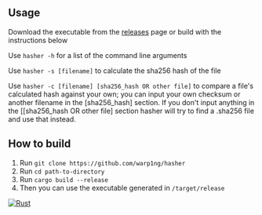 ## Usage
Download the executable from the [releases](https://github.com/warp1ng/hasher/releases) page or build with the instructions below

Use `hasher -h` for a list of the command line arguments

Use `hasher -s [filename]` to calculate the sha256 hash of the file

Use `hasher -c [filename] [sha256_hash OR other file]` to compare a file's calculated hash against your own; you can input your own checksum or another filename in the [sha256_hash] section.
If you don't input anything in the [[sha256_hash OR other file] section hasher will try to find a .sha256 file and use that instead.

## How to build
1. Run `git clone https://github.com/warp1ng/hasher`
2. Run `cd path-to-directory`
3. Run `cargo build --release`
4. Then you can use the executable generated in `/target/release`

[![Rust](https://github.com/warp1ng/hasher/actions/workflows/rust.yml/badge.svg)](https://github.com/warp1ng/hasher/actions/workflows/rust.yml)
